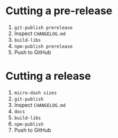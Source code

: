 # Cutting a pre-release

1. `git-publish prerelease`
2. Inspect `CHANGELOG.md`
3. `build-libs`
4. `npm-publish prerelease`
5. Push to GitHub

# Cutting a release

1. `micro-dash sizes`
2. `git-publish`
3. Inspect `CHANGELOG.md`
4. `docs`
5. `build-libs`
6. `npm-publish`
7. Push to GitHub
